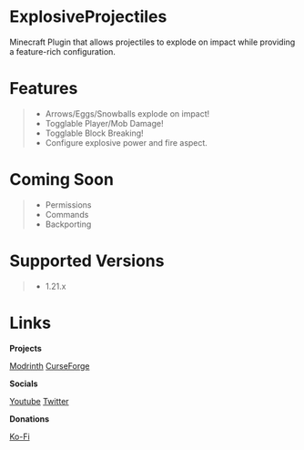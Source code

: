 # ExplosiveProjectiles
Minecraft Plugin that allows projectiles to explode on impact while providing a feature-rich configuration.

# Features

> - Arrows/Eggs/Snowballs explode on impact!
> - Togglable Player/Mob Damage!
> - Togglable Block Breaking!
> - Configure explosive power and fire aspect.

# Coming Soon

> - Permissions
> - Commands
> - Backporting

# Supported Versions

> - 1.21.x

# Links

**Projects**

[Modrinth](https://modrinth.com/user/SintaxLabs)
[CurseForge](https://legacy.curseforge.com/members/sintaxlabs)

**Socials**

[Youtube](https://www.youtube.com/@SintaxLabs)
[Twitter](https://x.com/sintaxlabs)

**Donations**

[Ko-Fi](https://ko-fi.com/jammingcat21)
